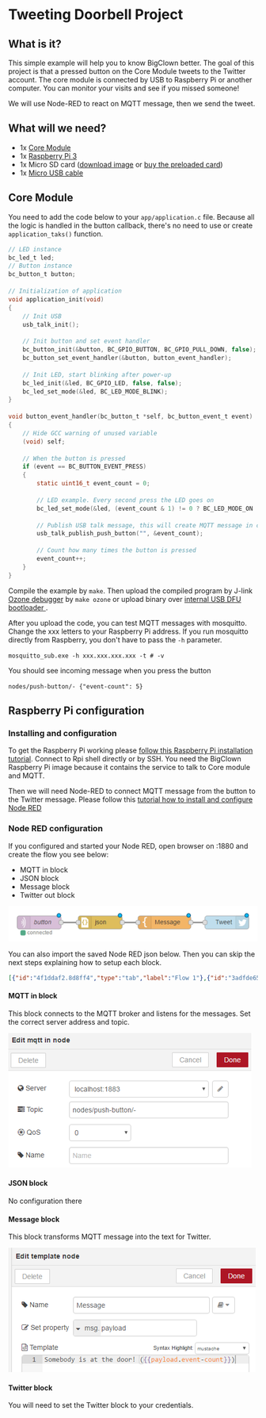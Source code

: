 # Tweeting Doorbell Project

<!-- toc -->

## What is it?

This simple example will help you to know BigClown better.
The goal of this project is that a pressed button on the Core Module tweets to the Twitter account. The core module is connected by USB to Raspberry Pi or another computer.
You can monitor your visits and see if you missed someone!

We will use Node-RED to react on MQTT message, then we send the tweet.

## What will we need?

* 1x [Core Module](https://shop.bigclown.com/products/core-module)
* 1x [Raspberry Pi 3](https://shop.bigclown.com/products/raspberry-pi-3-set)
* 1x Micro SD card ([download image](http://doc.bigclown.com/tutorial/install-rpi.html) or [buy the preloaded card](https://shop.bigclown.com/products/apacer-industrial-microsdhc-card-4gb))
* 1x [Micro USB cable](https://shop.bigclown.com/products/usb2-0-cable-am-b-micro-0-6m)

## Core Module

You need to add the code below to your `app/application.c` file.
Because all the logic is handled in the button callback, there's no need to use or create `application_taks()` function.

```c
// LED instance
bc_led_t led;
// Button instance
bc_button_t button;

// Initialization of application
void application_init(void)
{
    // Init USB
    usb_talk_init();

    // Init button and set event handler
    bc_button_init(&button, BC_GPIO_BUTTON, BC_GPIO_PULL_DOWN, false);
    bc_button_set_event_handler(&button, button_event_handler);

    // Init LED, start blinking after power-up
    bc_led_init(&led, BC_GPIO_LED, false, false);
    bc_led_set_mode(&led, BC_LED_MODE_BLINK);
}

void button_event_handler(bc_button_t *self, bc_button_event_t event)
{
    // Hide GCC warning of unused variable
    (void) self;

    // When the button is pressed
    if (event == BC_BUTTON_EVENT_PRESS)
    {
        static uint16_t event_count = 0;

        // LED example. Every second press the LED goes on
        bc_led_set_mode(&led, (event_count & 1) != 0 ? BC_LED_MODE_ON : BC_LED_MODE_OFF);

        // Publish USB talk message, this will create MQTT message in computer
        usb_talk_publish_push_button("", &event_count);

        // Count how many times the button is pressed
        event_count++;
    }
}

```

Compile the example by `make`. Then upload the compiled program by J-link [Ozone debugger](http://doc.bigclown.com/tutorial/core-module.html#_j_link_ozone_debugger) by `make ozone` or upload binary over [internal USB DFU bootloader ](http://doc.bigclown.com/tutorial/core-module.html).

After you upload the code, you can test MQTT messages with mosquitto. Change the xxx letters to your Raspberry Pi address. If you run mosquitto directly from Raspberry, you don't have to pass the `-h` parameter.

`mosquitto_sub.exe -h xxx.xxx.xxx.xxx -t # -v`

You should see incoming message when you press the button

`nodes/push-button/- {"event-count": 5}`

## Raspberry Pi configuration

### Installing and configuration

To get the Raspberry Pi working please [follow this Raspberry Pi installation tutorial](http://doc.bigclown.com/tutorial/install-rpi.html). Connect to Rpi shell directly or by SSH.
You need the BigClown Raspberry Pi image because it contains the service to talk to Core module and MQTT.

Then we will need Node-RED to connect MQTT message from the button to the Twitter message. Please follow this [tutorial how to install and configure Node RED](http://doc.bigclown.com/tutorial/node-red.html)

### Node RED configuration

If you configured and started your Node RED, open browser on <raspiAddress>:1880 and create the flow you see below:

* MQTT in block
* JSON block
* Message block
* Twitter out block

![](images/flow.png)

You can also import the saved Node RED json below. Then you can skip the next steps explaining how to setup each block.

```json
[{"id":"4f1ddaf2.8d8ff4","type":"tab","label":"Flow 1"},{"id":"3adfde65.667022","type":"mqtt-broker","z":"","broker":"localhost","port":"1883","clientid":"","usetls":false,"compatmode":true,"keepalive":"60","cleansession":true,"willTopic":"","willQos":"0","willPayload":"","birthTopic":"","birthQos":"0","birthPayload":""},{"id":"856fe615.8f1008","type":"twitter-credentials","z":"","screen_name":"@bcDoorbell"},{"id":"b9060d89.926bd","type":"mqtt in","z":"4f1ddaf2.8d8ff4","name":"","topic":"nodes/push-button/-","qos":"0","broker":"3adfde65.667022","x":275,"y":133,"wires":[["aab295ba.d087e8"]]},{"id":"1eb962d4.06a4ad","type":"twitter out","z":"4f1ddaf2.8d8ff4","twitter":"856fe615.8f1008","name":"Tweet","x":739,"y":133,"wires":[]},{"id":"62d4fc7.ea3b104","type":"template","z":"4f1ddaf2.8d8ff4","name":"Message","field":"payload","fieldType":"msg","format":"handlebars","syntax":"mustache","template":"Somebody is at the door! ({{payload.event-count}})","x":597,"y":133,"wires":[["1eb962d4.06a4ad"]]},{"id":"aab295ba.d087e8","type":"json","z":"4f1ddaf2.8d8ff4","name":"","x":451,"y":133,"wires":[["62d4fc7.ea3b104"]]}]
```

#### MQTT in block
This block connects to the MQTT broker and listens for the messages. Set the correct server address and topic.

![](images/mqtt.png)

#### JSON block
No configuration there

#### Message block
This block transforms MQTT message into the text for Twitter.

![](images/message.png)

#### Twitter block
You will need to set the Twitter block to your credentials.
